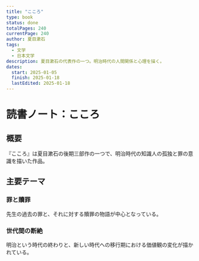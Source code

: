 ```yaml
---
title: "こころ"
type: book
status: done
totalPages: 240
currentPage: 240
author: 夏目漱石
tags:
  - 文学
  - 日本文学
description: 夏目漱石の代表作の一つ。明治時代の人間関係と心理を描く。
dates:
  start: 2025-01-05
  finish: 2025-01-18
  lastEdited: 2025-01-18
---
```


# 読書ノート：こころ

## 概要

『こころ』は夏目漱石の後期三部作の一つで、明治時代の知識人の孤独と罪の意識を描いた作品。

## 主要テーマ

### 罪と贖罪

先生の過去の罪と、それに対する贖罪の物語が中心となっている。

### 世代間の断絶

明治という時代の終わりと、新しい時代への移行期における価値観の変化が描かれている。

